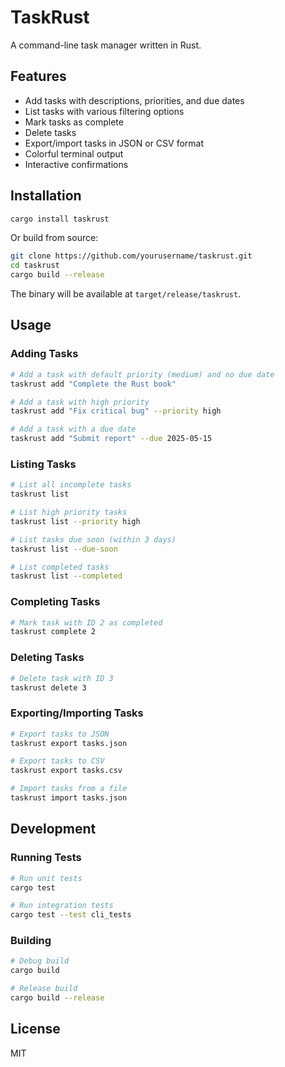 # TaskRust

A command-line task manager written in Rust.

## Features

- Add tasks with descriptions, priorities, and due dates
- List tasks with various filtering options
- Mark tasks as complete
- Delete tasks
- Export/import tasks in JSON or CSV format
- Colorful terminal output
- Interactive confirmations

## Installation

```bash
cargo install taskrust
```

Or build from source:

```bash
git clone https://github.com/yourusername/taskrust.git
cd taskrust
cargo build --release
```

The binary will be available at `target/release/taskrust`.

## Usage

### Adding Tasks

```bash
# Add a task with default priority (medium) and no due date
taskrust add "Complete the Rust book"

# Add a task with high priority
taskrust add "Fix critical bug" --priority high

# Add a task with a due date
taskrust add "Submit report" --due 2025-05-15
```

### Listing Tasks

```bash
# List all incomplete tasks
taskrust list

# List high priority tasks
taskrust list --priority high

# List tasks due soon (within 3 days)
taskrust list --due-soon

# List completed tasks
taskrust list --completed
```

### Completing Tasks

```bash
# Mark task with ID 2 as completed
taskrust complete 2
```

### Deleting Tasks

```bash
# Delete task with ID 3
taskrust delete 3
```

### Exporting/Importing Tasks

```bash
# Export tasks to JSON
taskrust export tasks.json

# Export tasks to CSV
taskrust export tasks.csv

# Import tasks from a file
taskrust import tasks.json
```

## Development

### Running Tests

```bash
# Run unit tests
cargo test

# Run integration tests
cargo test --test cli_tests
```

### Building

```bash
# Debug build
cargo build

# Release build
cargo build --release
```

## License

MIT